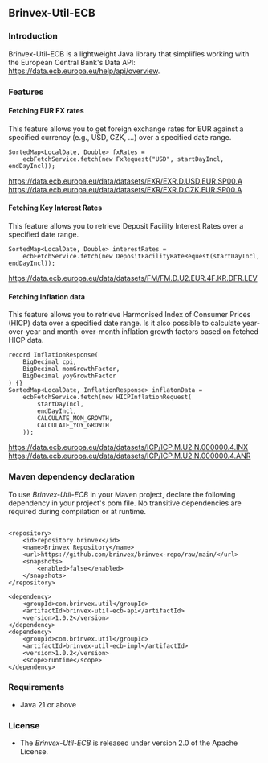 ## Brinvex-Util-ECB

### Introduction

Brinvex-Util-ECB is a lightweight Java library that simplifies working with the European Central Bank's Data API: 
https://data.ecb.europa.eu/help/api/overview.

### Features
#### Fetching EUR FX rates
This feature allows you to get foreign exchange rates for EUR against a specified currency (e.g., USD, CZK, ...) over a specified date range.
````    
SortedMap<LocalDate, Double> fxRates = 
    ecbFetchService.fetch(new FxRequest("USD", startDayIncl, endDayIncl));
````
https://data.ecb.europa.eu/data/datasets/EXR/EXR.D.USD.EUR.SP00.A
https://data.ecb.europa.eu/data/datasets/EXR/EXR.D.CZK.EUR.SP00.A

#### Fetching Key Interest Rates
This feature allows you to retrieve Deposit Facility Interest Rates over a specified date range.
````    
SortedMap<LocalDate, Double> interestRates = 
    ecbFetchService.fetch(new DepositFacilityRateRequest(startDayIncl, endDayIncl));
````
https://data.ecb.europa.eu/data/datasets/FM/FM.D.U2.EUR.4F.KR.DFR.LEV
#### Fetching Inflation data
This feature allows you to retrieve Harmonised Index of Consumer Prices (HICP) data over a specified date range.
Is it also possible to calculate year-over-year and month-over-month inflation growth factors based on fetched HICP data.
````    
record InflationResponse(
    BigDecimal cpi,
    BigDecimal momGrowthFactor,
    BigDecimal yoyGrowthFactor
) {}
SortedMap<LocalDate, InflationResponse> inflatonData = 
    ecbFetchService.fetch(new HICPInflationRequest(
        startDayIncl, 
        endDayIncl, 
        CALCULATE_MOM_GROWTH, 
        CALCULATE_YOY_GROWTH
    ));
````
https://data.ecb.europa.eu/data/datasets/ICP/ICP.M.U2.N.000000.4.INX
https://data.ecb.europa.eu/data/datasets/ICP/ICP.M.U2.N.000000.4.ANR

### Maven dependency declaration
To use _Brinvex-Util-ECB_ in your Maven project, declare the following dependency in your project's pom file. 
No transitive dependencies are required during compilation or at runtime.
````

<repository>
    <id>repository.brinvex</id>
    <name>Brinvex Repository</name>
    <url>https://github.com/brinvex/brinvex-repo/raw/main/</url>
    <snapshots>
        <enabled>false</enabled>
    </snapshots>
</repository>

<dependency>
    <groupId>com.brinvex.util</groupId>
    <artifactId>brinvex-util-ecb-api</artifactId>
    <version>1.0.2</version>
</dependency>
<dependency>
    <groupId>com.brinvex.util</groupId>
    <artifactId>brinvex-util-ecb-impl</artifactId>
    <version>1.0.2</version>
    <scope>runtime</scope>
</dependency>
````

### Requirements
- Java 21 or above

### License
- The _Brinvex-Util-ECB_ is released under version 2.0 of the Apache License.



